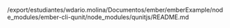 /export/estudiantes/wdario.molina/Documentos/ember/emberExample/node_modules/ember-cli-qunit/node_modules/qunitjs/README.md